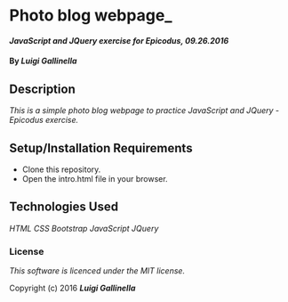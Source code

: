 # Photo blog webpage_

#### _JavaScript and JQuery exercise for Epicodus, 09.26.2016_

#### By _**Luigi Gallinella**_

## Description

_This is a simple photo blog webpage to practice JavaScript and JQuery - Epicodus exercise._

## Setup/Installation Requirements

* Clone this repository.
* Open the intro.html file in your browser.

## Technologies Used

_HTML_
_CSS_
_Bootstrap_
_JavaScript_
_JQuery_

### License

*This software is licenced under the MIT license.*

Copyright (c) 2016 **_Luigi Gallinella_**